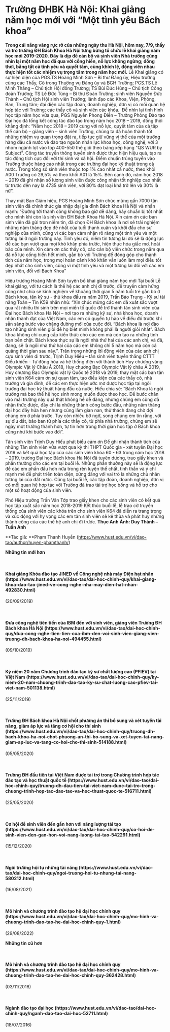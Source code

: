 # Trường ĐHBK Hà Nội: Khai giảng năm học mới với “Một tình yêu Bách khoa”

**Trong cái nắng vàng rực rỡ của những ngày thu Hà Nội, hôm nay, 7/9, thầy và trò trường ĐH Bách Khoa Hà Nội tưng bừng tổ chức lễ khai giảng năm học mới 2019-2020. Đây là dịp để cán bộ và sinh viên Nhà trường cùng nhìn lại một năm học đã qua với cống hiến, nỗ lực không ngừng; đồng thời, bằng tất cả tình yêu và quyết tâm, cùng khích lệ, động viên nhau thực hiện tốt các nhiệm vụ trọng tâm trong năm học mới.**
Lễ Khai giảng có sự hiện diện của PGS.TS Hoàng Minh Sơn – Bí thư Đảng ủy, Hiệu trưởng cùng các Thầy, Cô trong Thường vụ Đảng ủy và BGH Trường; PGS.TS Lê Minh Thắng – Chủ tịch Hội đồng Trường; TS Bùi Đức Hùng – Chủ tịch Công đoàn Trường; TS Lê Đức Tùng – Bí thư Đoàn Trường; sinh viên Nguyễn Đức Thành – Chủ tịch Hội sinh viên Trường; lãnh đạo các Khoa, Viện, Phòng, Ban, Trung tâm; đại diện các tập đoàn, doanh nghiệp, đơn vị có mối quan hệ hợp tác với Trường; các thầy cô và sinh viên các khóa. 
Để nhìn lại tình hình học tập năm học vừa qua, PGS Nguyễn Phong Điền – Trưởng Phòng Đào tạo Đại học đã tổng kết công tác đào tạo trong năm học 2018 – 2019, đồng thời khẳng định: “Năm học 2018 – 2019 cùng với nỗ lực, quyết tâm của cả tập thể cán bộ – giảng viên – sinh viên Trường, chúng ta đã hoàn thành tốt những nhiệm vụ quan trọng đặt ra, tiếp tục giữ vững vị thế của một trường hàng đầu cả nước về đào tạo nguồn nhân lực khoa học, công nghệ, với 3 nhóm ngành lọt vào top 400-550 thế giới theo bảng xếp hạng "QS WUR by Subject". Công tác truyền thông tuyển sinh được thực hiện hiệu quả, tạo ra tác động tích cực đối với thí sinh và xã hội. Điểm chuẩn trúng tuyển vào Trường thuộc hàng cao nhất trong các trường đại học kỹ thuật trong cả nước. Trong tổng số sinh viên thuộc top 1% cao nhất cả nước, theo khối A00 Trường có 29,5% và theo khối A01 là 15%. Bên cạnh đó, năm học 2018 – 2019 đã ghi nhận số lượng sinh viên được công nhận tốt nghiệp cao nhất từ trước đến nay là 4735 sinh viên, với 80% đạt loại khá trở lên và 30% là nữ”. 

Thay mặt Ban Giám hiệu, PGS Hoàng Minh Sơn chúc mừng gần 7000 tân sinh viên đã chính thức gia nhập đại gia đình Bách khoa Hà Nội và nhấn mạnh: “Đường tới thành công không bao giờ dễ dàng, hãy chuẩn bị tốt nhất cho mình khi còn là sinh viên ĐH Bách Khoa Hà Nội. Xin cảm ơn các bạn sinh viên đã gửi trọn niềm tin, đã chọn ĐH Bách khoa là nơi sẽ trải nghiệm những năm tháng đẹp đẽ nhất của tuổi thanh xuân và khởi đầu cho sự nghiệp của mình, cũng vì các bạn cảm nhận rõ ràng một tình yêu và một tương lai ở ngôi trường này. Tình yêu đó, niềm tin tương lai đó sẽ là động lực để các bạn vượt qua mọi khó khăn phía trước, hiện thực hóa giấc mơ, hoài bão của mình. Xin cảm ơn các thầy cô, các cán bộ viên chức trong năm qua đã nỗ lực cống hiến hết mình, gắn bó với Trường để đóng góp cho thành tích của năm học, trong mọi hoàn cảnh khó khăn vẫn luôn làm mọi điều tốt đẹp nhất cho sinh viên, cũng vì một tình yêu và một tương lai đối với các em sinh viên, đối với Bách Khoa”

Hiệu trưởng Hoàng Minh Sơn tuyên bố khai giảng năm học mới
Tại buổi Lễ khai giảng, với tư cách là thế hệ các anh chị đi trước, để truyền cảm hứng cũng như chia sẻ kinh nghiệm về khoảng thời gian 5 năm tuổi trẻ gắn bó ở Bách khoa, tân kỹ sư - thủ khoa đầu ra năm 2019, Trần Bảo Trung - Kỹ sư tài năng Toán – Tin K59 nhắn nhủ: “Xin chúc mừng các em đã xuất sắc vượt qua rất nhiều thí sinh trên mọi miền tổ quốc để trở thành tân sinh viên của Đại học Bách khoa Hà Nội – nơi tạo ra những kỹ sư, nhà khoa học, doanh nhân thành đạt của Việt Nam, các em có quyền tự hào về điều đó trước khi sẵn sàng bước vào chặng đường mới của cuộc đời. “Bách khoa là nơi đào tạo những sinh viên giỏi để họ biết mình không phải là người giỏi nhất”. Bách khoa không chỉ cung cấp kiến thức cho các em mà còn tạo ra những tình bạn bền chặt. Bách khoa thực sự là ngôi nhà thứ hai của các anh chị, và đã, đang, sẽ là ngôi nhà thứ hai của các em không chỉ 5 năm học mà còn cả quãng thời gian sau này.”.
Trân trọng những lời động viên của các anh chị cựu sinh viên đi trước, Trịnh Duy Hiếu – tân sinh viên tuyển thẳng CTTT Điều khiển - Tự động hóa và hệ thống điện với thành tích Huy chương vàng Olympic Vật lý Châu Á 2018, Huy chương Bạc Olympic Vật lý châu Á 2019, Huy chương Bạc Olympic vật lý Quốc tế 2018 và 2019, thay mặt các bạn tân sinh viên K64 cảm ơn sự quan tâm, tạo điều kiện của các thầy cô, nhà trường và gia đình, để các em thực hiện ước mơ được học tập tại ngôi trường đại học kỹ thuật hàng đầu cả nước. Hiếu chia sẻ: “Bách Khoa là ngôi trường mà bao thế hệ học sinh mong muốn được theo học. Để bước chân vào mái trường này quả thật không hề dễ dàng, nhưng chúng em cũng đã nhận thức được, đây chỉ là những thành công bước đầu, những năm tháng đại học đầy hứa hẹn nhưng cũng lắm gian nan, thử thách đang chờ đợi chúng em ở phía trước. Tuy còn nhiều bỡ ngỡ, song chúng em tin rằng, với sự dìu dắt, bảo ban từ phía các thầy cô, từ phía nhà trường, chúng em sẽ ngày một trưởng thành hơn, tự tin hơn trong thời gian học tập ở Bách khoa cũng như khi bước vào đời”.

Tân sinh viên Trịnh Duy Hiếu phát biểu cảm ơn
Để ghi nhận thành tích của những Tân sinh viên vừa vượt qua kỳ thi THPT Quốc gia - xét tuyển Đại học 2019 và kết quả học tập của các sinh viên khóa 60 - 63 trong năm học 2018 – 2019, trường Đại học Bách khoa Hà Nội đã tuyên dương, trao giấy khen và phần thưởng cho các em tại buổi lễ. Những phần thưởng này sẽ là động lực để các em phấn đấu hơn nữa trong rèn luyện thể chất, tinh thần và ý chí mạnh mẽ để phát triển toàn diện, xứng đáng với vai trò là những chủ nhân tương lai của đất nước. Cũng tại buổi lễ, các tập đoàn, doanh nghiệp, đơn vị có mối quan hệ hợp tác với Trường đã trao tài trợ học bổng và hỗ trợ cho một số hoạt động của sinh viên.

Phó Hiệu trưởng Trần Văn Tớp trao giấy khen cho các sinh viên có kết quả học tập xuất sắc năm học 2018-2019
Kết thúc buổi lễ, lễ trao cờ truyền thống của sinh viên các khóa trên cho sinh viên K64 đã diễn ra trang trọng và xúc động với hy vọng các em tân sinh viên sẽ kế thừa và phát huy những thành công của các thế hệ anh chị đi trước. 
**Thục Anh**
**Ảnh: Duy Thành – Tuấn Anh**
 

**Tác giả: **Phạm Thanh Huyền (https://www.hust.edu.vn/vi/dao-tao/author/huyen-phamthanh/)

**Những tin mới hơn**

 
<h4>Khai giảng Khóa đào tạo JINED về Công nghệ nhà máy Điện hạt nhân (https://www.hust.edu.vn/vi/dao-tao/dai-hoc-chinh-quy/khai-giang-khoa-dao-tao-jined-ve-cong-nghe-nha-may-dien-hat-nhan-492830.html)</h4>
(20/09/2019)

 
<h4>Đưa công nghệ tiên tiến của IBM đến với sinh viên, giảng viên Trường ĐH Bách khoa Hà Nội (https://www.hust.edu.vn/vi/dao-tao/dai-hoc-chinh-quy/dua-cong-nghe-tien-tien-cua-ibm-den-voi-sinh-vien-giang-vien-truong-dh-bach-khoa-ha-noi-494455.html)</h4>
(09/10/2019)

 
<h4>Kỷ niệm 20 năm Chương trình đào tạo kỹ sư chất lượng cao (PFIEV) tại Việt Nam (https://www.hust.edu.vn/vi/dao-tao/dai-hoc-chinh-quy/ky-niem-20-nam-chuong-trinh-dao-tao-ky-su-chat-luong-cao-pfiev-tai-viet-nam-501138.html)</h4>
(25/11/2019)

 
<h4>Trường ĐH Bách khoa Hà Nội chốt phương án thi bổ sung và xét tuyển tài năng, giảm áp lực và tăng cơ hội cho thí sinh (https://www.hust.edu.vn/vi/dao-tao/dai-hoc-chinh-quy/truong-dh-bach-khoa-ha-noi-chot-phuong-an-thi-bo-sung-va-xet-tuyen-tai-nang-giam-ap-luc-va-tang-co-hoi-cho-thi-sinh-514188.html)</h4>
(05/05/2020)

 
<h4>Trường ĐH đầu tiên tại Việt Nam được tài trợ trong Chương trình hợp tác đào tạo và học thuật quốc tế (https://www.hust.edu.vn/vi/dao-tao/dai-hoc-chinh-quy/truong-dh-dau-tien-tai-viet-nam-duoc-tai-tro-trong-chuong-trinh-hop-tac-dao-tao-va-hoc-thuat-quoc-te-516711.html)</h4>
(25/05/2020)

 
<h4>Cơ hội để sinh viên đến gần hơn với năng lượng tái tạo (https://www.hust.edu.vn/vi/dao-tao/dai-hoc-chinh-quy/co-hoi-de-sinh-vien-den-gan-hon-voi-nang-luong-tai-tao-542291.html)</h4>
(15/12/2020)

 
<h4>Ngôi trường hội tụ những tài năng (https://www.hust.edu.vn/vi/dao-tao/dai-hoc-chinh-quy/ngoi-truong-hoi-tu-nhung-tai-nang-580212.html)</h4>
(16/08/2021)

 
<h4>Mô hình và chương trình đào tạo hệ đại học chính quy (https://www.hust.edu.vn/vi/dao-tao/dai-hoc-chinh-quy/mo-hinh-va-chuong-trinh-dao-tao-he-dai-hoc-chinh-quy-1.html)</h4>
(29/08/2022)

**Những tin cũ hơn**

 
<h4>Mô hình và chương trình đào tạo hệ đại học chính quy (https://www.hust.edu.vn/vi/dao-tao/dai-hoc-chinh-quy/mo-hinh-va-chuong-trinh-dao-tao-he-dai-hoc-chinh-quy-362428.html)</h4>
(03/11/2018)

 
<h4>Ngành đào tạo đại học (https://www.hust.edu.vn/vi/dao-tao/dai-hoc-chinh-quy/nganh-dao-tao-dai-hoc-52711.html)</h4>
(18/07/2016)